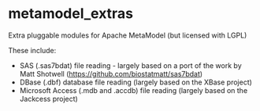 metamodel_extras
================

Extra pluggable modules for Apache MetaModel (but licensed with LGPL)

These include:

 * SAS (.sas7bdat) file reading - largely based on a port of the work by Matt Shotwell (https://github.com/biostatmatt/sas7bdat)
 * DBase (.dbf) database file reading (largely based on the XBase project)
 * Microsoft Access (.mdb and .accdb) file reading (largely based on the Jackcess project)
